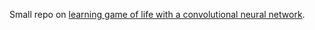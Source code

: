 Small repo on [learning game of life with a convolutional neural network](http://danielrapp.github.io/cnn-gol/).
